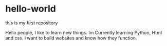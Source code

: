 # hello-world
this is my first repository

Hello people, I like to learn new things. Im Currently learning Python, Html and css. I want to build websites and know how they function.
